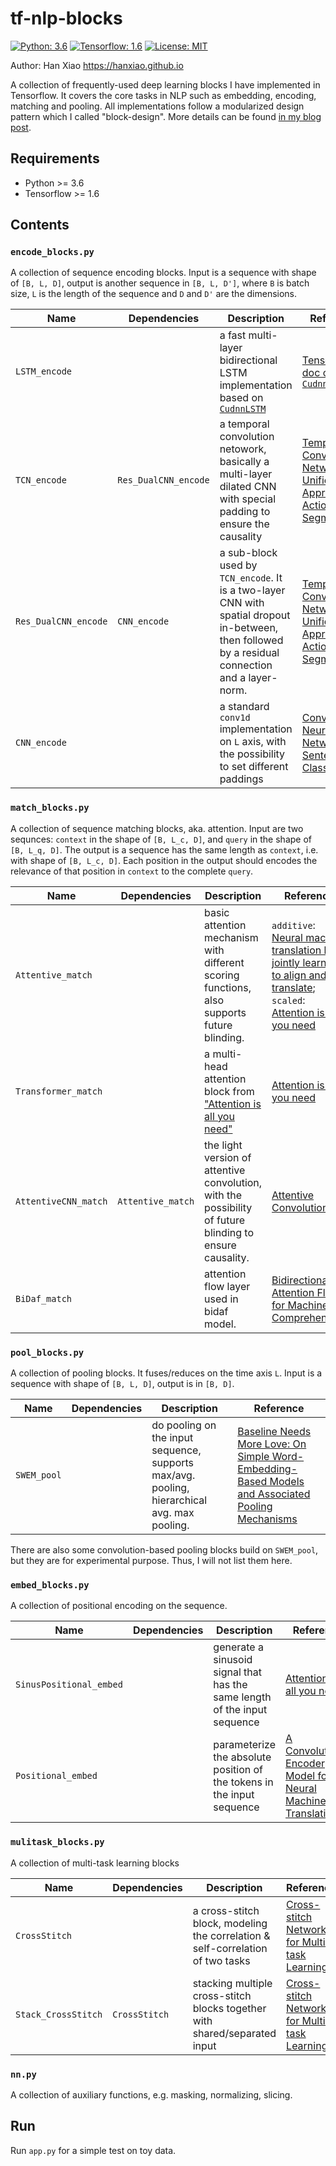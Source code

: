 # tf-nlp-blocks
[![Python: 3.6](https://img.shields.io/badge/Python-3.6-brightgreen.svg)](https://opensource.org/licenses/MIT)    [![Tensorflow: 1.6](https://img.shields.io/badge/Tensorflow-1.6-brightgreen.svg)](https://opensource.org/licenses/MIT)  [![License: MIT](https://img.shields.io/badge/License-MIT-yellow.svg)](https://opensource.org/licenses/MIT)


Author: Han Xiao https://hanxiao.github.io


A collection of frequently-used deep learning blocks I have implemented in Tensorflow. It covers the core tasks in NLP such as embedding, encoding, matching and pooling. All implementations follow a modularized design pattern which I called "block-design". More details can be found [in my blog post](https://hanxiao.github.io/2018/06/25/4-Encoding-Blocks-You-Need-to-Know-Besides-LSTM-RNN-in-Tensorflow/).

## Requirements

- Python >= 3.6
- Tensorflow >= 1.6

## Contents

### `encode_blocks.py`
A collection of sequence encoding blocks. Input is a sequence with shape of `[B, L, D]`, output is another sequence in `[B, L, D']`, where `B` is batch size, `L` is the length of the sequence and `D` and `D'` are the dimensions.

| Name  | Dependencies| Description | Reference |
| --- | --- |--- |--- |
| `LSTM_encode`| | a fast multi-layer bidirectional LSTM implementation based on [`CudnnLSTM`](https://www.tensorflow.org/api_docs/python/tf/contrib/cudnn_rnn/CudnnLSTM#call) | [Tensorflow doc on `CudnnLSTM`](https://www.tensorflow.org/api_docs/python/tf/contrib/cudnn_rnn/CudnnLSTM#call)|
| `TCN_encode` | `Res_DualCNN_encode`| a temporal convolution netowork, basically a multi-layer dilated CNN with special padding to ensure the causality| [Temporal Convolutional Networks: A Unified Approach to Action Segmentation](https://arxiv.org/abs/1608.08242)|
| `Res_DualCNN_encode` |`CNN_encode`| a sub-block used by `TCN_encode`. It is a two-layer CNN with spatial dropout in-between, then followed by a residual connection and a layer-norm.| [Temporal Convolutional Networks: A Unified Approach to Action Segmentation](https://arxiv.org/abs/1608.08242)|
| `CNN_encode` | | a standard `conv1d` implementation on `L` axis, with the possibility to set different paddings | [Convolutional Neural Networks for Sentence Classification](https://arxiv.org/abs/1408.5882)|

### `match_blocks.py`
A collection of sequence matching blocks, aka. attention. Input are two sequnces: `context` in the shape of `[B, L_c, D]`, and `query` in the shape of `[B, L_q, D]`. The output is a sequence has the same length as `context`, i.e. with shape of `[B, L_c, D]`. Each position in the output should encodes the relevance of that position in `context` to the complete `query`.

| Name  | Dependencies | Description | Reference |
| --- | --- |--- |--- |
|`Attentive_match`| |basic attention mechanism with different scoring functions, also supports future blinding.| `additive`: [Neural machine translation by jointly learning to align and translate](https://arxiv.org/abs/1409.0473); `scaled`: [Attention is all you need](https://arxiv.org/pdf/1706.03762.pdf)| 
|`Transformer_match`| |a multi-head attention block from ["Attention is all you need"](https://arxiv.org/pdf/1706.03762.pdf)| [Attention is all you need](https://arxiv.org/pdf/1706.03762.pdf)|
|`AttentiveCNN_match`| `Attentive_match`|the light version of attentive convolution, with the possibility of future blinding to ensure causality. | [Attentive Convolution](https://arxiv.org/pdf/1710.00519)
|`BiDaf_match`| |attention flow layer used in bidaf model. | [Bidirectional Attention Flow for Machine Comprehension](https://arxiv.org/abs/1611.01603)|

### `pool_blocks.py`
A collection of pooling blocks. It fuses/reduces on the time axis `L`. Input is a sequence with shape of `[B, L, D]`, output is in `[B, D]`.

| Name  | Dependencies | Description | Reference |
| --- | --- |--- |--- |
|`SWEM_pool`| | do pooling on the input sequence, supports max/avg. pooling, hierarchical avg. max pooling. | [Baseline Needs More Love: On Simple Word-Embedding-Based Models and Associated Pooling Mechanisms](https://arxiv.org/abs/1805.09843) |

There are also some convolution-based pooling blocks build on `SWEM_pool`, but they are for experimental purpose. Thus, I will not list them here.

### `embed_blocks.py`
A collection of positional encoding on the sequence.

| Name  | Dependencies | Description | Reference |
| --- | --- |--- |--- |
|`SinusPositional_embed`| | generate a sinusoid signal that has the same length of the input sequence | [Attention is all you need](https://arxiv.org/pdf/1706.03762.pdf)|
|`Positional_embed`| |parameterize the absolute position of the tokens in the input sequence | [A Convolutional Encoder Model for Neural Machine Translation](https://arxiv.org/pdf/1611.02344.pdf)|

### `mulitask_blocks.py`
A collection of multi-task learning blocks

| Name  | Dependencies | Description | Reference |
| --- | --- |--- |--- |
|`CrossStitch`||a cross-stitch block, modeling the correlation & self-correlation of two tasks| [Cross-stitch Networks for Multi-task Learning](https://arxiv.org/pdf/1604.03539)|
|`Stack_CrossStitch`|`CrossStitch`|stacking multiple cross-stitch blocks together with shared/separated input| [Cross-stitch Networks for Multi-task Learning](https://arxiv.org/pdf/1604.03539)|


### `nn.py`
A collection of auxiliary functions, e.g. masking, normalizing, slicing. 


## Run 

Run `app.py` for a simple test on toy data.